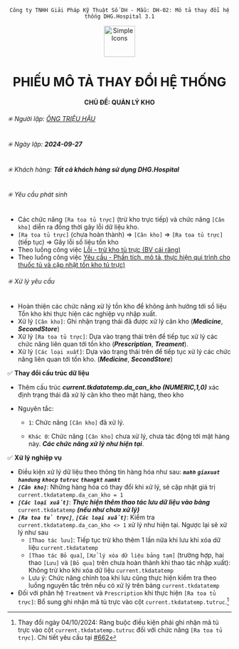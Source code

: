 <div align="center">

`Công ty TNHH Giải Pháp Kỹ Thuật Số DH - Mẫu: DH-02: Mô tả thay đổi hệ thống DHG.Hospital 3.1`

</div>

<div align="center">
  <img src="https://raw.githubusercontent.com/dh-hos/dhg.hospitalprinter/main/Deploy_Tools/Logo.ico" alt="Simple Icons" width=70>
  <h1>PHIẾU MÔ TẢ THAY ĐỔI HỆ THỐNG</h1>  
</div>
<div align="center">

#### CHỦ ĐỀ: QUẢN LÝ KHO

</div>

###### :eight_spoked_asterisk: Người lập: [ÔNG TRIỆU HẬU](https://github.com/ongtrieuhau)

###### :eight_spoked_asterisk: Ngày lập: **2024-09-27**

###### :eight_spoked_asterisk: Khách hàng: **Tất cả khách hàng sử dụng DHG.Hospital**

###### :eight_spoked_asterisk: Yêu cầu phát sinh

- Các chức năng `[Ra toa tủ trực]` (trừ kho trực tiếp) và chức năng `[Cân kho]` diễn ra đồng thời gây lỗi dữ liệu kho.
- `[Ra toa tủ trực]` (chưa hoàn thành) => `[Cân kho]` => `[Ra toa tủ trực]` (tiếp tục) => Gây lỗi số liệu tồn kho
- Theo luồng công việc [Lỗi - trừ kho tủ trực (BV cái răng)](https://github.com/dh-hos/dhg.hospitalprescription/issues/330)
- Theo luồng công việc [Yêu cầu - Phần tích, mô tả, thực hiện qui trình cho thuốc tủ và cập nhật tồn kho tủ trực)](https://github.com/dh-hos/To_Lap_Trinh/issues/662)

###### :eight_spoked_asterisk: Xử lý yêu cầu

- Hoàn thiện các chức năng xử lý tồn kho để không ảnh hưởng tới số liệu Tồn kho khi thực hiện các nghiệp vụ nhập xuất.
- Xử lý `[Cân kho]`: Ghi nhận trạng thái đã được xử lý cân kho (**_Medicine_**, **_SecondStore_**)
- Xử lý `[Ra toa tủ trực]`: Dựa vào trạng thái trên để tiếp tục xử lý các chức năng liên quan tới tồn kho (**_Prescription_**, **_Treament_**).
- Xử lý `[Các loại xuất]`: Dựa vào trạng thái trên để tiếp tục xử lý các chức năng liên quan tới tồn kho. (**_Medicine_**, **_SecondStore_**)

:white_check_mark: **Thay đổi cấu trúc dữ liệu**

- Thêm cấu trúc **_current.tkdatatemp.da_can_kho (NUMERIC,1,0)_** xác định trạng thái đã xử lý cân kho theo mặt hàng, theo kho
- Nguyên tắc:

  - `1`: Chức năng `[Cân kho]` đã xử lý.

  - `Khác 0`: Chức năng `[Cân kho]` chưa xử lý, chưa tác động tới mặt hàng này. **_Các chức năng xử lý như hiện tại_**.

:white_check_mark: **Xử lý nghiệp vụ**

- Điều kiện xử lý dữ liệu theo thông tin hàng hóa như sau: **_`mahh`_** **_`giaxuat`_** **_`handung`_** **_`khocp`_** **_`tutruc`_** **_`thangkt`_** **_`namkt`_**
- **_`[Cân kho]`_**: Những hàng hóa có thay đổi khi xử lý, sẽ cập nhật giá trị `current.tkdatatemp.da_can_kho = 1`
- **_`[Các loại xuất]`_**: **_Thực hiện thêm thao tác lưu dữ liệu vào bảng_** `current.tkdatatemp` **_(nếu như chưa xử lý)_**
- **_`[Ra toa tủ trực]`_**, **_`[Các loại xuất]`_**: Kiểm tra `current.tkdatatemp.da_can_kho <> 1` xử lý như hiện tại. Ngược lại sẽ xử lý như sau
  - `[Thao tác lưu]`: Tiếp tục trừ kho thêm 1 lần nữa khi lưu khi xóa dữ liệu `current.tkdatatemp`
  - `[Thao tác Bỏ qua]`, `[Xử lý xóa dữ liệu bảng tạm]` (trường hợp, hai thao `[Lưu]` và `[Bỏ qua]` trên chưa hoàn thành khi thao tác nhập xuất): Không trừ kho khi xóa dữ liệu `current.tkdatatemp`
  - Lưu ý: Chức năng chỉnh toa khi lưu cũng thực hiện kiểm tra theo luồng nguyên tắc trên nếu có xử lý trên bảng `current.tkdatatemp`
- Đối với phân hệ `Treatment` và `Prescription` khi thực hiện `[Ra toa tủ trực]`: Bổ sung ghi nhận mã tủ trực vào cột  `current.tkdatatemp.tutruc`.[^2024-10-04-01]

[^2024-10-04-01]: Thay đổi ngày 04/10/2024: Ràng buộc điều kiện phải ghi nhận mã tủ trực vào cột `current.tkdatatemp.tutruc` đối với chức năng  `[Ra toa tủ trực]`. Chi tiết yêu cầu tại [#662](https://github.com/dh-hos/To_Lap_Trinh/issues/662)

